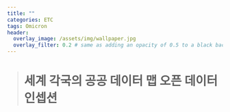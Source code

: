 ```yaml
---
title: ""
categories: ETC
tags: Omicron
header:
  overlay_image: /assets/img/wallpaper.jpg
  overlay_filter: 0.2 # same as adding an opacity of 0.5 to a black background
---
```


> # 세계 각국의 공공 데이터 맵 오픈 데이터 인셉션


<br>